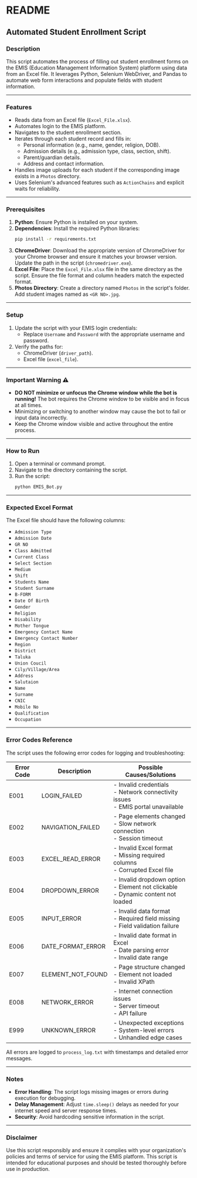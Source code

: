 # README

## Automated Student Enrollment Script

### Description
This script automates the process of filling out student enrollment forms on the EMIS (Education Management Information System) platform using data from an Excel file. It leverages Python, Selenium WebDriver, and Pandas to automate web form interactions and populate fields with student information.

---

### Features
- Reads data from an Excel file (`Excel_File.xlsx`).
- Automates login to the EMIS platform.
- Navigates to the student enrollment section.
- Iterates through each student record and fills in:
  - Personal information (e.g., name, gender, religion, DOB).
  - Admission details (e.g., admission type, class, section, shift).
  - Parent/guardian details.
  - Address and contact information.
- Handles image uploads for each student if the corresponding image exists in a `Photos` directory.
- Uses Selenium's advanced features such as `ActionChains` and explicit waits for reliability.

---

### Prerequisites
1. **Python**: Ensure Python is installed on your system.
2. **Dependencies**: Install the required Python libraries:
   ```bash
   pip install -r requirements.txt
   ```
3. **ChromeDriver**: Download the appropriate version of ChromeDriver for your Chrome browser and ensure it matches your browser version. Update the path in the script (`chromedriver.exe`).
4. **Excel File**: Place the `Excel_File.xlsx` file in the same directory as the script. Ensure the file format and column headers match the expected format.
5. **Photos Directory**: Create a directory named `Photos` in the script's folder. Add student images named as `<GR NO>.jpg`.

---

### Setup
1. Update the script with your EMIS login credentials:
   - Replace `Username` and `Password` with the appropriate username and password.
2. Verify the paths for:
   - ChromeDriver (`driver_path`).
   - Excel file (`excel_file`).

---

### Important Warning ⚠️
- **DO NOT minimize or unfocus the Chrome window while the bot is running!** The bot requires the Chrome window to be visible and in focus at all times.
- Minimizing or switching to another window may cause the bot to fail or input data incorrectly.
- Keep the Chrome window visible and active throughout the entire process.

---

### How to Run
1. Open a terminal or command prompt.
2. Navigate to the directory containing the script.
3. Run the script:
   ```bash
   python EMIS_Bot.py
   ```

---

### Expected Excel Format
The Excel file should have the following columns:
- `Admission Type`
- `Admission Date`
- `GR NO`
- `Class Admitted`
- `Current Class`
- `Select Section`
- `Medium`
- `Shift`
- `Students Name`
- `Student Surname`
- `B-FORM`
- `Date Of Birth`
- `Gender`
- `Religion`
- `Disability`
- `Mother Tongue`
- `Emergency Contact Name`
- `Emergency Contact Number`
- `Region`
- `District`
- `Taluka`
- `Union Coucil`
- `Cily/Village/Area`
- `Address`
- `Salutaion`
- `Name`
- `Surname`
- `CNIC`
- `Mobile No`
- `Qualification`
- `Occupation`

---

### Error Codes Reference
The script uses the following error codes for logging and troubleshooting:

| Error Code | Description | Possible Causes/Solutions |
|------------|-------------|-------------------------|
| E001 | LOGIN_FAILED | - Invalid credentials<br>- Network connectivity issues<br>- EMIS portal unavailable |
| E002 | NAVIGATION_FAILED | - Page elements changed<br>- Slow network connection<br>- Session timeout |
| E003 | EXCEL_READ_ERROR | - Invalid Excel format<br>- Missing required columns<br>- Corrupted Excel file |
| E004 | DROPDOWN_ERROR | - Invalid dropdown option<br>- Element not clickable<br>- Dynamic content not loaded |
| E005 | INPUT_ERROR | - Invalid data format<br>- Required field missing<br>- Field validation failure |
| E006 | DATE_FORMAT_ERROR | - Invalid date format in Excel<br>- Date parsing error<br>- Invalid date range |
| E007 | ELEMENT_NOT_FOUND | - Page structure changed<br>- Element not loaded<br>- Invalid XPath |
| E008 | NETWORK_ERROR | - Internet connection issues<br>- Server timeout<br>- API failure |
| E999 | UNKNOWN_ERROR | - Unexpected exceptions<br>- System-level errors<br>- Unhandled edge cases |

All errors are logged to `process_log.txt` with timestamps and detailed error messages.

---

### Notes
- **Error Handling**: The script logs missing images or errors during execution for debugging.
- **Delay Management**: Adjust `time.sleep()` delays as needed for your internet speed and server response times.
- **Security**: Avoid hardcoding sensitive information in the script.

---

### Disclaimer
Use this script responsibly and ensure it complies with your organization's policies and terms of service for using the EMIS platform. This script is intended for educational purposes and should be tested thoroughly before use in production.